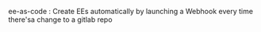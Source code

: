 ee-as-code :  Create EEs automatically by launching a Webhook every time there'sa change to a gitlab repo
